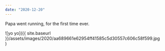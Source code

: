 ```yaml
---
date: "2020-12-20"
---
```


Papa went running, for the first time ever.

![yo yo]({{ site.baseurl }}/assets/images/2020/aa689661e62954ff41585c5d30557c606c58f599.jpg)
